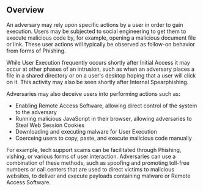 ## Overview

An adversary may rely upon specific actions by a user in order to gain execution. Users may be subjected to social engineering to get them to execute malicious code by, for example, opening a malicious document file or link. These user actions will typically be observed as follow-on behavior from forms of Phishing.

While User Execution frequently occurs shortly after Initial Access it may occur at other phases of an intrusion, such as when an adversary places a file in a shared directory or on a user's desktop hoping that a user will click on it. This activity may also be seen shortly after Internal Spearphishing.

Adversaries may also deceive users into performing actions such as:

- Enabling Remote Access Software, allowing direct control of the system to the adversary
- Running malicious JavaScript in their browser, allowing adversaries to Steal Web Session Cookies
- Downloading and executing malware for User Execution
- Coerceing users to copy, paste, and execute malicious code manually

For example, tech support scams can be facilitated through Phishing, vishing, or various forms of user interaction. Adversaries can use a combination of these methods, such as spoofing and promoting toll-free numbers or call centers that are used to direct victims to malicious websites, to deliver and execute payloads containing malware or Remote Access Software.